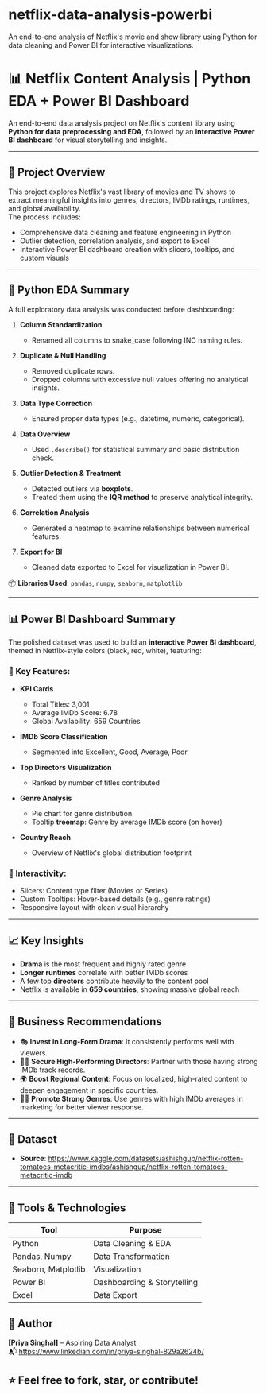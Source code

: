 # netflix-data-analysis-powerbi
An end-to-end analysis of Netflix's movie and show library using Python for data cleaning and Power BI for interactive visualizations.
# 📊 Netflix Content Analysis | Python EDA + Power BI Dashboard

An end-to-end data analysis project on Netflix's content library using **Python for data preprocessing and EDA**, followed by an **interactive Power BI dashboard** for visual storytelling and insights.

---

## 📁 Project Overview

This project explores Netflix's vast library of movies and TV shows to extract meaningful insights into genres, directors, IMDb ratings, runtimes, and global availability.  
The process includes:
- Comprehensive data cleaning and feature engineering in Python
- Outlier detection, correlation analysis, and export to Excel
- Interactive Power BI dashboard creation with slicers, tooltips, and custom visuals

---

## 🐍 Python EDA Summary

A full exploratory data analysis was conducted before dashboarding:

1. **Column Standardization**  
   - Renamed all columns to snake_case following INC naming rules.

2. **Duplicate & Null Handling**  
   - Removed duplicate rows.
   - Dropped columns with excessive null values offering no analytical insights.

3. **Data Type Correction**  
   - Ensured proper data types (e.g., datetime, numeric, categorical).

4. **Data Overview**  
   - Used `.describe()` for statistical summary and basic distribution check.

5. **Outlier Detection & Treatment**  
   - Detected outliers via **boxplots**.
   - Treated them using the **IQR method** to preserve analytical integrity.

6. **Correlation Analysis**  
   - Generated a heatmap to examine relationships between numerical features.

7. **Export for BI**  
   - Cleaned data exported to Excel for visualization in Power BI.

📦 **Libraries Used**: `pandas`, `numpy`, `seaborn`, `matplotlib`

---

## 📊 Power BI Dashboard Summary

The polished dataset was used to build an **interactive Power BI dashboard**, themed in Netflix-style colors (black, red, white), featuring:

### 🔹 Key Features:
- **KPI Cards**  
  - Total Titles: 3,001  
  - Average IMDb Score: 6.78  
  - Global Availability: 659 Countries

- **IMDb Score Classification**  
  - Segmented into Excellent, Good, Average, Poor

- **Top Directors Visualization**  
  - Ranked by number of titles contributed

- **Genre Analysis**  
  - Pie chart for genre distribution  
  - Tooltip **treemap**: Genre by average IMDb score (on hover)

- **Country Reach**  
  - Overview of Netflix's global distribution footprint

### 🔸 Interactivity:
- Slicers: Content type filter (Movies or Series)
- Custom Tooltips: Hover-based details (e.g., genre ratings)
- Responsive layout with clean visual hierarchy

---

## 📈 Key Insights

- **Drama** is the most frequent and highly rated genre
- **Longer runtimes** correlate with better IMDb scores
- A few top **directors** contribute heavily to the content pool
- Netflix is available in **659 countries**, showing massive global reach

---

## 💼 Business Recommendations

- 🎭 **Invest in Long-Form Drama**: It consistently performs well with viewers.
- 👨‍🎬 **Secure High-Performing Directors**: Partner with those having strong IMDb track records.
- 🌍 **Boost Regional Content**: Focus on localized, high-rated content to deepen engagement in specific countries.
- 🕵️‍♀️ **Promote Strong Genres**: Use genres with high IMDb averages in marketing for better viewer response.

---

## 📂 Dataset

- **Source**: https://www.kaggle.com/datasets/ashishgup/netflix-rotten-tomatoes-metacritic-imdbs/ashishgup/netflix-rotten-tomatoes-metacritic-imdb

---

## 🧰 Tools & Technologies

| Tool        | Purpose                    |
|-------------|----------------------------|
| Python      | Data Cleaning & EDA        |
| Pandas, Numpy | Data Transformation     |
| Seaborn, Matplotlib | Visualization    |
| Power BI    | Dashboarding & Storytelling|
| Excel       | Data Export                |

## 🧠 Author

**[Priya Singhal]** – Aspiring Data Analyst  
📬 https://www.linkedian.com/in/priya-singhal-829a2624b/ 

## ⭐️ Feel free to fork, star, or contribute!


